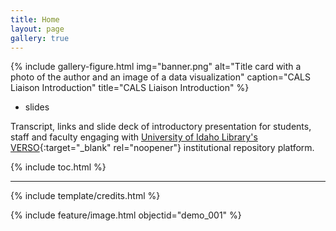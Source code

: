 ```yaml
---
title: Home
layout: page
gallery: true
---
```


{% include gallery-figure.html img="banner.png" alt="Title card with a photo of the author and an image of a data visualization" caption="CALS Liaison Introduction" title="CALS Liaison Introduction" %}

- slides

Transcript, links and slide deck of introductory presentation for students, staff and faculty engaging with [University of Idaho Library's VERSO](https://www.lib.uidaho.edu/verso/){:target="_blank" rel="noopener"} institutional repository platform. 

{% include toc.html %}

------

{% include template/credits.html %}

{% include feature/image.html objectid="demo_001" %}
